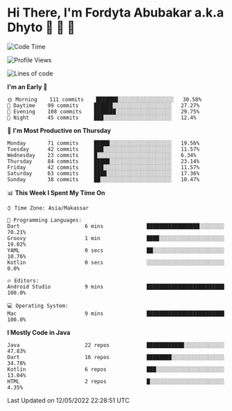 # Hi There, I'm Fordyta Abubakar a.k.a Dhyto 👋 👋 👋

<!--
**DhytoDev/dhytodev** is a ✨ _special_ ✨ repository because its `README.md` (this file) appears on your GitHub profile.

Here are some ideas to get you started:

- 🔭 I’m currently working on ...
- 🌱 I’m currently learning ...
- 👯 I’m looking to collaborate on ...
- 🤔 I’m looking for help with ...
- 💬 Ask me about ...
- 📫 How to reach me: ...
- 😄 Pronouns: ...
- ⚡ Fun fact: ...
-->

<!--START_SECTION:waka-->
![Code Time](http://img.shields.io/badge/Code%20Time-0%20secs-blue)

![Profile Views](http://img.shields.io/badge/Profile%20Views-6-blue)

![Lines of code](https://img.shields.io/badge/From%20Hello%20World%20I%27ve%20Written-134%20Thousand%20lines%20of%20code-blue)

**I'm an Early 🐤** 

```text
🌞 Morning    111 commits    ███████░░░░░░░░░░░░░░░░░░   30.58% 
🌆 Daytime    99 commits     ██████░░░░░░░░░░░░░░░░░░░   27.27% 
🌃 Evening    108 commits    ███████░░░░░░░░░░░░░░░░░░   29.75% 
🌙 Night      45 commits     ███░░░░░░░░░░░░░░░░░░░░░░   12.4%

```
📅 **I'm Most Productive on Thursday** 

```text
Monday       71 commits     █████░░░░░░░░░░░░░░░░░░░░   19.56% 
Tuesday      42 commits     ███░░░░░░░░░░░░░░░░░░░░░░   11.57% 
Wednesday    23 commits     █░░░░░░░░░░░░░░░░░░░░░░░░   6.34% 
Thursday     84 commits     █████░░░░░░░░░░░░░░░░░░░░   23.14% 
Friday       42 commits     ███░░░░░░░░░░░░░░░░░░░░░░   11.57% 
Saturday     63 commits     ████░░░░░░░░░░░░░░░░░░░░░   17.36% 
Sunday       38 commits     ██░░░░░░░░░░░░░░░░░░░░░░░   10.47%

```


📊 **This Week I Spent My Time On** 

```text
⌚︎ Time Zone: Asia/Makassar

💬 Programming Languages: 
Dart                     6 mins              █████████████████░░░░░░░░   70.21% 
Groovy                   1 min               ████░░░░░░░░░░░░░░░░░░░░░   19.02% 
YAML                     0 secs              ██░░░░░░░░░░░░░░░░░░░░░░░   10.76% 
Kotlin                   0 secs              ░░░░░░░░░░░░░░░░░░░░░░░░░   0.0%

🔥 Editors: 
Android Studio           9 mins              █████████████████████████   100.0%

💻 Operating System: 
Mac                      9 mins              █████████████████████████   100.0%

```

**I Mostly Code in Java** 

```text
Java                     22 repos            ████████████░░░░░░░░░░░░░   47.83% 
Dart                     16 repos            ████████░░░░░░░░░░░░░░░░░   34.78% 
Kotlin                   6 repos             ███░░░░░░░░░░░░░░░░░░░░░░   13.04% 
HTML                     2 repos             █░░░░░░░░░░░░░░░░░░░░░░░░   4.35%

```



 Last Updated on 12/05/2022 22:28:51 UTC
<!--END_SECTION:waka-->
